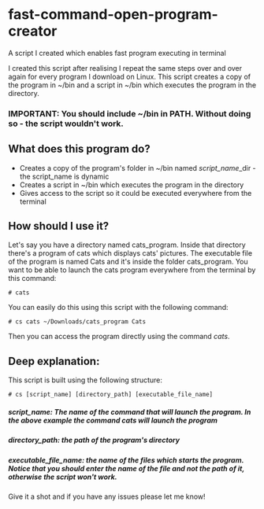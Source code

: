 # fast-command-open-program-creator
A script I created which enables fast program executing in terminal

I created this script after realising I repeat the same steps over and over again 
for every program I download on Linux.
This script creates a copy of the program in ~/bin and a script in ~/bin which executes the program in the directory.

### IMPORTANT: You should include ~/bin in PATH. Without doing so - the script wouldn't work.

## What does this program do?
* Creates a copy of the program's folder in ~/bin named *script_name*_dir - the script_name is dynamic
* Creates a script in ~/bin which executes the program in the directory
* Gives access to the script so it could be executed everywhere from the terminal

## How should I use it?
Let's say you have a directory named cats_program. Inside that directory there's a program of cats which displays cats' pictures.
The executable file of the program is named Cats and it's inside the folder cats_program.
You want to be able to launch the cats program everywhere from the terminal by this command:

`# cats`

You can easily do this using this script with the following command:

`# cs cats ~/Downloads/cats_program Cats`

Then you can access the program directly using the command *cats*.

## Deep explanation:

This script is built using the following structure:

`# cs [script_name] [directory_path] [executable_file_name]`

##### script_name: The name of the command that will launch the program. In the above example the command *cats* will launch the program
##### directory_path: the path of the program's directory
##### executable_file_name: the name of the files which starts the program. Notice that you should enter the *name* of the file and not the path of it, otherwise the script won't work.

Give it a shot and if you have any issues please let me know!


